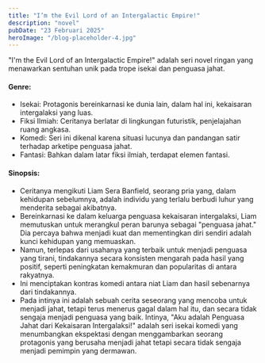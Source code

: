 ```yaml
---
title: "I’m the Evil Lord of an Intergalactic Empire!"
description: "novel"
pubDate: "23 Februari 2025"
heroImage: "/blog-placeholder-4.jpg"
---
```


"I'm the Evil Lord of an Intergalactic Empire!" adalah seri novel ringan yang menawarkan sentuhan unik pada trope isekai dan penguasa jahat.

#### Genre:
 * Isekai: Protagonis bereinkarnasi ke dunia lain, dalam hal ini, kekaisaran intergalaksi yang luas.
 * Fiksi Ilmiah: Ceritanya berlatar di lingkungan futuristik, penjelajahan ruang angkasa.
 * Komedi: Seri ini dikenal karena situasi lucunya dan pandangan satir terhadap arketipe penguasa jahat.
 * Fantasi: Bahkan dalam latar fiksi ilmiah, terdapat elemen fantasi.

#### Sinopsis:
 * Ceritanya mengikuti Liam Sera Banfield, seorang pria yang, dalam kehidupan sebelumnya, adalah individu yang terlalu berbudi luhur yang menderita sebagai akibatnya.
 * Bereinkarnasi ke dalam keluarga penguasa kekaisaran intergalaksi, Liam memutuskan untuk merangkul peran barunya sebagai "penguasa jahat." Dia percaya bahwa menjadi kuat dan mementingkan diri sendiri adalah kunci kehidupan yang memuaskan.
 * Namun, terlepas dari usahanya yang terbaik untuk menjadi penguasa yang tirani, tindakannya secara konsisten mengarah pada hasil yang positif, seperti peningkatan kemakmuran dan popularitas di antara rakyatnya.
 * Ini menciptakan kontras komedi antara niat Liam dan hasil sebenarnya dari tindakannya.
 * Pada intinya ini adalah sebuah cerita seseorang yang mencoba untuk menjadi jahat, tetapi terus menerus gagal dalam hal itu, dan secara tidak sengaja menjadi penguasa yang baik.
Intinya, "Aku adalah Penguasa Jahat dari Kekaisaran Intergalaksi!" adalah seri isekai komedi yang menumbangkan ekspektasi dengan menggambarkan seorang protagonis yang berusaha menjadi jahat tetapi secara tidak sengaja menjadi pemimpin yang dermawan.
